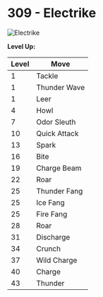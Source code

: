 # 309 - Electrike
![][309]

**Level Up:**

Level | Move
---   | ---
  1   | Tackle
  1   | Thunder Wave
  1   | Leer
  4   | Howl
  7   | Odor Sleuth
 10   | Quick Attack
 13   | Spark
 16   | Bite
 19   | Charge Beam
 22   | Roar
 25   | Thunder Fang
 25   | Ice Fang
 25   | Fire Fang
 28   | Roar
 31   | Discharge
 34   | Crunch
 37   | Wild Charge
 40   | Charge
 43   | Thunder



[309]: https://raw.githubusercontent.com/PokeAPI/sprites/master/sprites/pokemon/309.png "Electrike"
